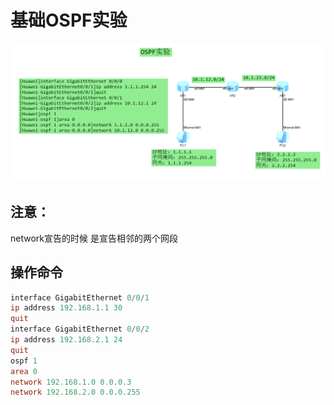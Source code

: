 # 基础OSPF实验



![image-20220503170247916](.图片存放/image-20220503170247916.png)



## 注意：

network宣告的时候 是宣告相邻的两个网段



## 操作命令

```powershell
interface GigabitEthernet 0/0/1
ip address 192.168.1.1 30
quit
interface GigabitEthernet 0/0/2
ip address 192.168.2.1 24
quit
ospf 1
area 0
network 192.168.1.0 0.0.0.3
network 192.168.2.0 0.0.0.255
```

